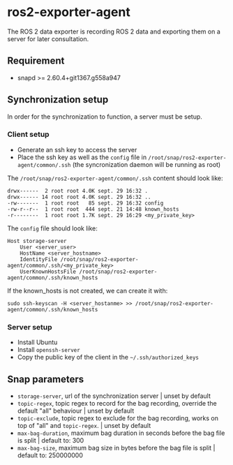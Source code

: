 # ros2-exporter-agent
The ROS 2 data exporter is recording ROS 2 data and exporting them on a server for later consultation.

## Requirement

- snapd >= 2.60.4+git1367.g558a947

## Synchronization setup

In order for the synchronization to function, a server must be setup.

### Client setup
- Generate an ssh key to access the server
- Place the ssh key as well as the `config` file in `/root/snap/ros2-exporter-agent/common/.ssh` (the syncronization daemon will be running as root)

The `/root/snap/ros2-exporter-agent/common/.ssh` content should look like:
```
drwx------  2 root root 4.0K sept. 29 16:32 .
drwx------ 14 root root 4.0K sept. 29 16:32 ..
-rw-------  1 root root   85 sept. 29 16:32 config
-rw-r--r--  1 root root  444 sept. 21 14:48 known_hosts
-r--------  1 root root 1.7K sept. 29 16:29 <my_private_key>
```

The `config` file should look like:
```
Host storage-server
    User <server_user>
    HostName <server_hostname>
    IdentityFile /root/snap/ros2-exporter-agent/common/.ssh/<my_private_key>
    UserKnownHostsFile /root/snap/ros2-exporter-agent/common/.ssh/known_hosts
```

If the known_hosts is not created, we can create it with:
```
sudo ssh-keyscan -H <server_hostanme> >> /root/snap/ros2-exporter-agent/common/.ssh/known_hosts
```

### Server setup
- Install Ubuntu
- Install `openssh-server`
- Copy the public key of the client in the `~/.ssh/authorized_keys`


## Snap parameters
- `storage-server`, url of the synchronization server | unset by default
- `topic-regex`, topic regex to record for the bag recording, override the default "all" behaviour | unset by default
- `topic-exclude`, topic regex to exclude for the bag recording, works on top of "all" and `topic-regex`. | unset by default
- `max-bag-duration`, maximum bag duration in seconds before the bag file is split | default to: 300
- `max-bag-size`, maximum bag size in bytes before the bag file is split | default to: 250000000

